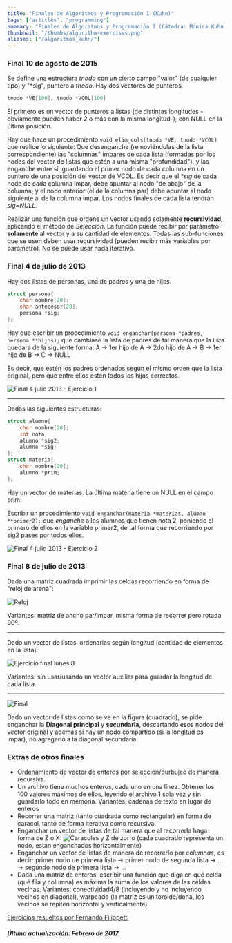```yaml
---
title: "Finales de Algoritmos y Programación I (Kuhn)"
tags: ["articles", "programming"]
summary: "Finales de Algoritmos y Programación I (Cátedra: Mónica Kuhn, FIUBA)"
thumbnail: "/thumbs/algorithm-exercises.png"
aliases: ["/algoritmos_kuhn/"]
---
```


### Final 10 de agosto de 2015
Se define una estructura *tnodo* con un cierto campo "valor" (de cualquier tipo) y "*sig", puntero a *tnodo*. Hay dos vectores de punteros, 
```c
tnodo *VE[100], tnodo *VCOL[100]
```

El primero es un vector de punteros a listas (de distintas longitudes -obviamente pueden haber 2 o más con la misma longitud-), con NULL en la última posición.

Hay que hace un procedimiento `void elim_cols(tnodo *VE, tnodo *VCOL)` que realice lo siguiente: Que desenganche (removiéndolas de la lista correspondiente) las "columnas" impares de cada lista (formadas por los nodos del vector de listas que estén a una misma "profundidad"), y las enganche entre sí, guardando el primer nodo de cada columna en un puntero de una posición del vector de VCOL. Es decir que el **sig* de cada nodo de cada columna impar, debe apuntar al nodo "de abajo" de la columna, y el nodo anterior (el de la columna par) debe apuntar al nodo siguiente al de la columna impar. Los nodos finales de cada lista tendrán *sig=NULL*.

Realizar una función que ordene un vector usando solamente **recursividad**, aplicando el método de *Selección*. La función puede recibir por parámetro **solamente** al vector y a su cantidad de elementos. Todas las sub-funciones que se usen deben usar recursividad (pueden recibir más variables por parámetro). No se puede usar nada iterativo.
### Final 4 de julio de 2013

Hay dos listas de personas, una de padres y una de hijos.

```c
struct persona{
	char nombre[20];
	char antecesor[20];
	persona *sig;
};
```

Hay que escribir un procedimiento `void enganchar(persona *padres, persona **hijos);` que cambiase la lista de padres de tal manera que la lista quedara de la siguiente forma: A → 1er hijo de A → 2do hijo de A → B → 1er hijo de B → C → NULL

Es decir, que estén los padres ordenados según el mismo orden que la lista original, pero que entre ellos estén todos los hijos correctos.

![Final 4 julio 2013 - Ejercicio 1](/images/algo1_1.png)

***

Dadas las siguientes estructuras:

```c
struct alumno{
	char nombre[20];
	int nota;
	alumno *sig2;
	alumno *sig;
};
struct materia{
	char nombre[20];
	alumno *prim;
};
```

Hay un vector de materias. La última materia tiene un NULL en el campo prim.

Escribir un procedimiento `void enganchar(materia *materias, alumno **primer2);` que *enganche* a los alumnos que tienen nota 2, poniendo el primero de ellos en la variable primer2, de tal forma que recorriendo por sig2 pases por todos ellos.

![Final 4 julio 2013 - Ejercicio 2](/images/algo1_2.png)

### Final 8 de julio de 2013
Dada una matriz cuadrada imprimir las celdas recorriendo en forma de "reloj de arena":

![Reloj](/images/reloj.png)

Variantes: matriz de ancho par/impar, misma forma de recorrer pero rotada 90º.

***

Dado un vector de listas, ordenarlas según longitud (cantidad de elementos en la lista):

![Ejercicio final lunes 8](/images/ejlunes.png)

Variantes: sin usar/usando un vector auxiliar para guardar la longitud de cada lista.

***

![Final](/images/diagonales.png)

Dado un vector de listas como se ve en la figura (cuadrado), se pide enganchar la **Diagonal principal** y **secundaria**, descartando esos nodos del vector original y además si hay un nodo compartido (si la longitud es impar), no agregarlo a la diagonal secundaria.
### Extras de otros finales

* Ordenamiento de vector de enteros por selección/burbujeo de manera recursiva.
* Un archivo tiene muchos enteros, cada uno en una línea. Obtener los 100 valores máximos de ellos, leyendo el archivo 1 sola vez y sin guardarlo todo en memoria. Variantes: cadenas de texto en lugar de enteros
* Recorrer una matriz (tanto cuadrada como rectangular) en forma de caracol, tanto de forma iterativa como recursiva.
* Enganchar un vector de listas de tal manera que al recorrerla haga forma de Z o X: ![Caracoles y Z de zorro](/images/caracoles.png) (cada cuadrado representa un nodo, están enganchados horizontalmente)
* Enganchar un vector de listas de manera de recorrerlo por *columnas*, es decir: primer nodo de primera lista → primer nodo de segunda lista → ... → segundo nodo de primera lista → ...
* Dada una matriz de enteros, escribir una función que diga en qué celda (qué fila y columna) es máxima la suma de los valores de las celdas vecinas. Variantes: conectividad4/8 (incluyendo y no incluyendo vecinos en diagonal), warpeado (la matriz es un toroide/dona, los vecinos se repiten horizontal y verticalmente)

[Ejercicios resueltos por Fernando Filippetti](/downloads/practica_kuhn_ffilippetti.tar.gz)

##### Última actualización: Febrero de 2017
	

	